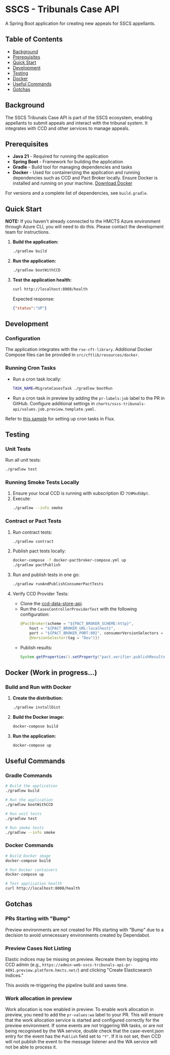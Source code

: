 # SSCS - Tribunals Case API

A Spring Boot application for creating new appeals for SSCS appellants.

## Table of Contents
- [Background](#background)
- [Prerequisites](#prerequisites)
- [Quick Start](#quick-start)
- [Development](#development)
- [Testing](#testing)
- [Docker](#docker)
- [Useful Commands](#useful-commands)
- [Gotchas](#gotchas)

## Background

The SSCS Tribunals Case API is part of the SSCS ecosystem, enabling appellants to submit appeals and interact with the tribunal system. It integrates with CCD and other services to manage appeals.

## Prerequisites

- **Java 21** - Required for running the application
- **Spring Boot** - Framework for building the application
- **Gradle** - Build tool for managing dependencies and tasks
- **Docker** - Used for containerizing the application and running dependencies such as CCD and Pact Broker locally. Ensure Docker is installed and running on your machine. [Download Docker](https://www.docker.com/products/docker-desktop)

For versions and a complete list of dependencies, see `build.gradle`.

## Quick Start

**NOTE:** If you haven't already connected to the HMCTS Azure environment through Azure CLI, you will need to do this. Please contact the development team for instructions.

1. **Build the application:**
   ```bash
   ./gradlew build
   ```

2. **Run the application:**
   ```bash
   ./gradlew bootWithCCD
   ```

3. **Test the application health:**
   ```bash
   curl http://localhost:8008/health
   ```
   Expected response:
   ```json
   {"status":"UP"}
   ```

## Development

### Configuration

The application integrates with the `rse-cft-library`. Additional Docker Compose files can be provided in `src/cftlib/resources/docker`.

### Running Cron Tasks

- Run a cron task locally:
   ```bash
   TASK_NAME=MigrateCasesTask ./gradlew bootRun
   ```
- Run a cron task in preview by adding the `pr-labels:job` label to the PR in GitHub. Configure additional settings in `charts/sscs-tribunals-api/values.job.preview.template.yaml`.

Refer to [this sample](https://github.com/hmcts/cnp-flux-config/tree/8a819d0f5d1d35f5d8c1e8610d8662419f0a0d1b/apps/sscs/sscs-cron) for setting up cron tasks in Flux.

## Testing

### Unit Tests
Run all unit tests:
```bash
./gradlew test
```

### Running Smoke Tests Locally

1. Ensure your local CCD is running with subscription ID `7S9MxdSBpt`.
2. Execute:
   ```bash
   ./gradlew --info smoke
   ```

### Contract or Pact Tests

1. Run contract tests:
   ```bash
   ./gradlew contract
   ```

2. Publish pact tests locally:
   ```bash
   docker-compose -f docker-pactbroker-compose.yml up
   ./gradlew pactPublish
   ```

3. Run and publish tests in one go:
   ```bash
   ./gradlew runAndPublishConsumerPactTests
   ```

4. Verify CCD Provider Tests:
   - Clone the [ccd-data-store-api](https://github.com/hmcts/ccd-data-store-api/tree/TA-82_CcdProviderPactTest).
   - Run the `CasesControllerProviderTest` with the following configuration:
     ```java
     @PactBroker(scheme = "${PACT_BROKER_SCHEME:http}",
         host = "${PACT_BROKER_URL:localhost}",
         port = "${PACT_BROKER_PORT:80}", consumerVersionSelectors = {
         @VersionSelector(tag = "Dev")})
     ```
   - Publish results:
     ```java
     System.getProperties().setProperty("pact.verifier.publishResults", "true");
     ```

## Docker (Work in progress...)

### Build and Run with Docker

1. **Create the distribution:**
   ```bash
   ./gradlew installDist
   ```

2. **Build the Docker image:**
   ```bash
   docker-compose build
   ```

3. **Run the application:**
   ```bash
   docker-compose up
   ```

## Useful Commands

### Gradle Commands
```bash
# Build the application
./gradlew build

# Run the application
./gradlew bootWithCCD

# Run unit tests
./gradlew test

# Run smoke tests
./gradlew --info smoke
```

### Docker Commands
```bash
# Build Docker image
docker-compose build

# Run Docker containers
docker-compose up

# Test application health
curl http://localhost:8008/health
```

## Gotchas

### PRs Starting with "Bump"
Preview environments are not created for PRs starting with "Bump" due to a decision to avoid unnecessary environments created by Dependabot.

### Preview Cases Not Listing
Elastic indices may be missing on preview. Recreate them by logging into CCD admin (e.g., `https://admin-web-sscs-tribunals-api-pr-4091.preview.platform.hmcts.net/`) and clicking "Create Elasticsearch Indices."

This avoids re-triggering the pipeline build and saves time.

### Work allocation in preview
Work allocation is now enabled in preview. To enable work allocation in preview, you need to add the `pr-values:wa` label to your PR. This will ensure that the work allocation service is started and configured correctly for the preview environment.
If some events are not triggering WA tasks, or are not being recognised by the WA service, double check that the case-event.json entry for the event has the `Publish` field set to `"Y"`. If it is not set, then CCD will not publish the event to the message listener and the WA service will not be able to process it.


